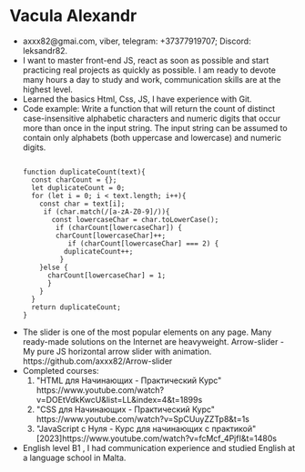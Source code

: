 # Vacula Alexandr
<ul>
<li> axxx82@gmai.com, viber, telegram: +37377919707; Discord: leksandr82.</li>
<li>I want to master front-end JS, react as soon as possible and start practicing real projects as quickly as possible. I am ready to devote many hours a day to study and work, communication skills are at the highest level.</li>
<li>Learned the basics Html, Css, JS, I have experience with Git.</li>
<li> Code example: Write a function that will return the count of distinct case-insensitive alphabetic characters and numeric digits that occur more than once in the input string. The input string can be assumed to contain only alphabets (both uppercase and lowercase) and numeric digits.</li>
<pre><code>
function duplicateCount(text){
  const charCount = {};
  let duplicateCount = 0;
  for (let i = 0; i < text.length; i++){
    const char = text[i];
     if (char.match(/[a-zA-Z0-9]/)){
       const lowercaseChar = char.toLowerCase();
        if (charCount[lowercaseChar]) {
        charCount[lowercaseChar]++;
           if (charCount[lowercaseChar] === 2) {
          duplicateCount++;
         }
    }else {
      charCount[lowercaseChar] = 1;
      }
    }
  }
  return duplicateCount;
}
</code></pre>
<li> The slider is one of the most popular elements on any page. Many ready-made solutions on the Internet are heavyweight. Arrow-slider - My pure JS horizontal arrow slider with animation.<a> https://github.com/axxx82/Arrow-slider</a></li>
<li> Completed courses:<ol>
    <li>"HTML для Начинающих - Практический Курс" <a>https://www.youtube.com/watch?v=DOEtVdkKwcU&list=LL&index=4&t=1899s</a>
    </li>
    <li>"CSS для Начинающих - Практический Курс"
    <a>https://www.youtube.com/watch?v=SpCUuyZZTp8&t=1s</a></li>
    <li>"JavaScript c Нуля - Курс для начинающих с практикой"[2023]<a>https://www.youtube.com/watch?v=fcMcf_4PjfI&t=1480s</a></li></ol>
    </li>
<li> English level B1 , I had communication experience and studied English at a language school in Malta.</li>
</ul>


